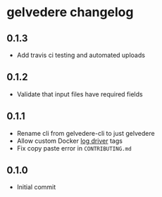 # gelvedere changelog

## 0.1.3

* Add travis ci testing and automated uploads

## 0.1.2

* Validate that input files have required fields

## 0.1.1

* Rename cli from gelvedere-cli to just gelvedere
* Allow custom Docker [log driver](https://docs.docker.com/engine/admin/logging/overview/) tags
* Fix copy paste error in `CONTRIBUTING.md`

## 0.1.0

* Initial commit